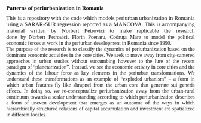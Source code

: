 <p style='margin-right:0in;margin-left:0in;font-size:15px;font-family:"Calibri",sans-serif;margin-top:0in;margin-bottom:8.0pt;line-height:12.05pt;'><strong><span style='font-size:15px;font-family:"Times New Roman",serif;'>Patterns of periurbanization in Romania</span></strong></p>
<p style="margin: 0in; text-align: justify; text-indent: 0in;">
    <font face="Times New Roman, serif"><span style="font-size: 15px;">This is a repository with the code which models periurban urbanization in Romania using a SARAR-SUR regression reported as a MANCOVA. This is accompanying material written by Norbert Petrovici to make replicable the research done&nbsp;</span></font><span style='font-family:"Times New Roman",serif;'>by&nbsp;</span><span style='font-family:"Times New Roman",serif;'>Norbert Petrovici, Florin Poenaru</span><span style='font-family:"Times New Roman",serif;'>, Codruța Mare</span><span style='font-family:"Times New Roman",serif;'>&nbsp;to model the political economic forces at work in the periurban development in Romania since 1990.&nbsp;</span>
</p>
<p style="margin: 0in; text-align: justify; text-indent: 0in;"><span style='font-family:"Times New Roman",serif;'>The purpose of the research is to classify the dynamics of periurbanization based on the dominant economic activities in the core cities.&nbsp;</span><span style='font-family:"Times New Roman",serif;'>We seek to move away from city-cantered approaches in urban studies without succumbing however to the lure of the recent paradigm of &ldquo;planetarization&rdquo;. Instead, we see the economic activity in core cities and the dynamics of the labour force as key elements in the periurban transformations. We understand these transformations as an example of &ldquo;exploded urbanism&rdquo; &ndash; a form in which urban features fly like shrapnel from the urban core that generate sui generis effects. In doing so, we re-conceptualize periurbanization away from the urban-rural continuum towards a scalar understanding according to which periurbanization describes a form of uneven development that emerges as an outcome of the ways in which hierarchically structured relations of capital accumulation and investment are spatialized in different locales.</span></p>
